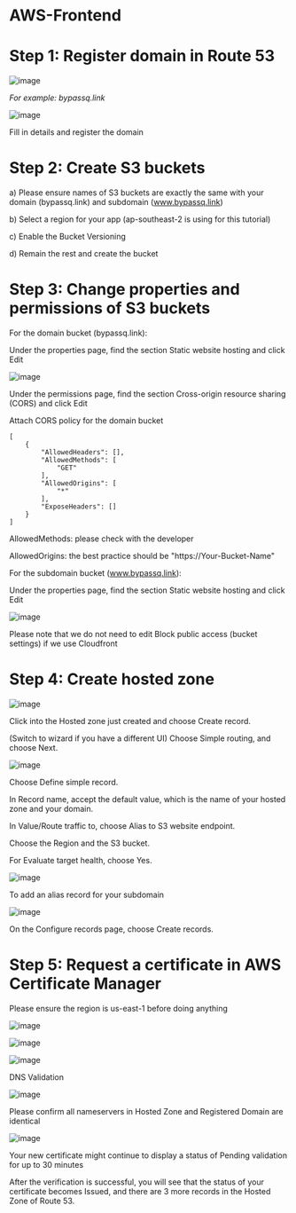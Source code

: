 # AWS-Frontend

# Step 1: Register domain in Route 53

![image](https://user-images.githubusercontent.com/57895489/159733899-eb3a6b19-bfe8-4c5f-ac19-d534fa637712.png)

_For example: bypassq.link_

![image](https://user-images.githubusercontent.com/57895489/159734238-c95716be-18bf-4a9f-9971-4473ed77469b.png)

Fill in details and register the domain

# Step 2: Create S3 buckets

a) Please ensure names of S3 buckets are exactly the same with your domain (bypassq.link) and subdomain (www.bypassq.link)

b) Select a region for your app (ap-southeast-2 is using for this tutorial)

c) Enable the Bucket Versioning

d) Remain the rest and create the bucket

# Step 3: Change properties and permissions of S3 buckets

For the domain bucket (bypassq.link):

Under the properties page, find the section Static website hosting and click Edit

![image](https://user-images.githubusercontent.com/57895489/159734663-3065f1df-58cc-410c-ab27-56a48e1e3c2a.png)

Under the permissions page, find the section Cross-origin resource sharing (CORS) and click Edit

Attach CORS policy for the domain bucket

```
[
    {
        "AllowedHeaders": [],
        "AllowedMethods": [
            "GET"
        ],
        "AllowedOrigins": [
            "*"
        ],
        "ExposeHeaders": []
    }
]
```

AllowedMethods: please check with the developer

AllowedOrigins: the best practice should be "https://Your-Bucket-Name"

For the subdomain bucket (www.bypassq.link):

Under the properties page, find the section Static website hosting and click Edit

![image](https://user-images.githubusercontent.com/57895489/159735260-19181c39-c110-4643-8630-8e6c70f3d90d.png)

Please note that we do not need to edit Block public access (bucket settings) if we use Cloudfront

#  Step 4: Create hosted zone

![image](https://user-images.githubusercontent.com/57895489/159735609-e9bd17ef-f1d5-4cce-a7c1-1a87406a4c97.png)

Click into the Hosted zone just created and choose Create record.

(Switch to wizard if you have a different UI) Choose Simple routing, and choose Next.

![image](https://user-images.githubusercontent.com/57895489/159735684-2ce2271c-4f7d-4c08-826f-e354a79ecd58.png)

Choose Define simple record.

In Record name, accept the default value, which is the name of your hosted zone and your domain.

In Value/Route traffic to, choose Alias to S3 website endpoint.

Choose the Region and the S3 bucket.

For Evaluate target health, choose Yes.

![image](https://user-images.githubusercontent.com/57895489/159735736-106790f9-61da-4d21-8dc1-c59095530171.png)

To add an alias record for your subdomain

![image](https://user-images.githubusercontent.com/57895489/159735816-21251d30-000b-4769-9641-55f8bec526ff.png)

On the Configure records page, choose Create records.

# Step 5: Request a certificate in AWS Certificate Manager

Please ensure the region is us-east-1 before doing anything

![image](https://user-images.githubusercontent.com/57895489/159735979-b44fac5c-d7c8-4e3e-bb8f-98e917ee3a67.png)

![image](https://user-images.githubusercontent.com/57895489/159736027-006d1e51-c81f-487d-b836-b5e28856da58.png)

![image](https://user-images.githubusercontent.com/57895489/159735856-432d12fa-43f5-4c94-8abf-6702717c3337.png)

DNS Validation

![image](https://user-images.githubusercontent.com/57895489/159736059-a483c229-b184-45e9-867d-1b2679d68926.png)

Please confirm all nameservers in Hosted Zone and Registered Domain are identical

![image](https://user-images.githubusercontent.com/57895489/159736109-226043eb-bde0-465f-92eb-916e7b743838.png)

Your new certificate might continue to display a status of Pending validation for up to 30 minutes

After the verification is successful, you will see that the status of your certificate becomes Issued, and there are 3 more records in the Hosted Zone of Route 53.


